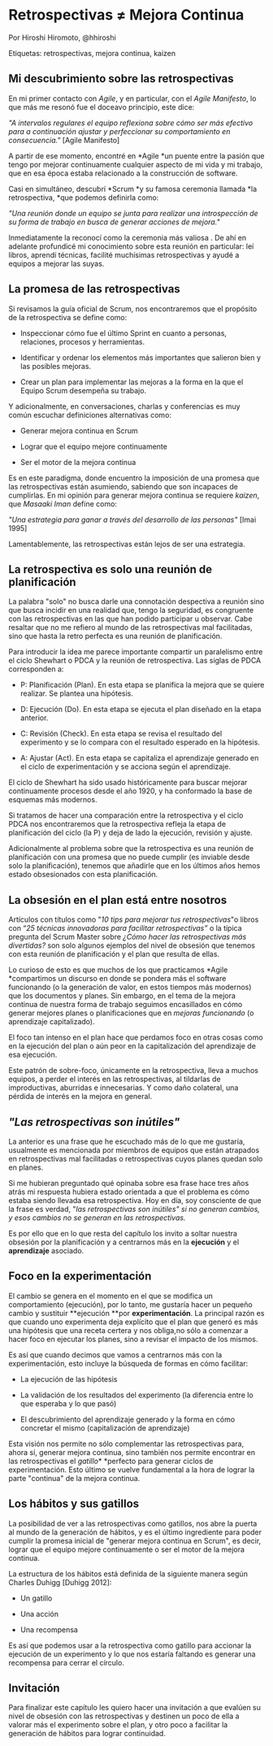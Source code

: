 # Retrospectivas ≠ Mejora Continua

Por Hiroshi Hiromoto, @hhiroshi

Etiquetas: retrospectivas, mejora continua, kaizen

## Mi descubrimiento sobre las retrospectivas 

En mi primer contacto con *Agile*, y en particular, con el *Agile Manifesto*, lo que más me resonó fue el doceavo principio, este dice:

*"A intervalos regulares el equipo reflexiona sobre cómo ser más efectivo para a continuación ajustar y perfeccionar su comportamiento en consecuencia."* [Agile Manifesto]

A partir de ese momento, encontré en *Agile *un puente entre la pasión que tengo por mejorar continuamente cualquier aspecto de mi vida y mi trabajo, que en esa época estaba relacionado a la construcción de software.

Casi en simultáneo, descubrí *Scrum *y su famosa ceremonia llamada *la retrospectiva, *que podemos definirla como:

*"Una reunión donde un equipo se junta para realizar una introspección de su forma de trabajo en busca de generar acciones de mejora."*

Inmediatamente la reconocí como la ceremonia más valiosa . De ahí en adelante profundicé mi conocimiento sobre esta reunión en particular: leí libros, aprendí técnicas, facilité muchísimas retrospectivas y ayudé a equipos a mejorar las suyas.

## La promesa de las retrospectivas

Si revisamos la guía oficial de Scrum, nos encontraremos que el propósito de la retrospectiva se define como:

* Inspeccionar cómo fue el último Sprint en cuanto a personas, relaciones, procesos y herramientas.

* Identificar y ordenar los elementos más importantes que salieron bien y las posibles mejoras.

* Crear un plan para implementar las mejoras a la forma en la que el Equipo Scrum desempeña su trabajo.

Y adicionalmente, en conversaciones, charlas y conferencias es muy común escuchar definiciones alternativas como: 

* Generar mejora continua en Scrum

* Lograr que el equipo mejore continuamente

* Ser el motor de la mejora continua

Es en este paradigma, donde encuentro la imposición de una promesa que las retrospectivas están asumiendo, sabiendo que son incapaces de cumplirlas. En mi opinión para generar mejora continua se requiere *kaizen*, que *Masaaki Iman* define como:

*"Una estrategia para ganar a través del desarrollo de las personas"* [Imai 1995]

Lamentablemente, las retrospectivas están lejos de ser una estrategia.

## La retrospectiva es solo una reunión de planificación

La palabra "solo" no busca darle una connotación despectiva a reunión sino que busca incidir en una realidad que, tengo la seguridad, es congruente con las retrospectivas en las que han podido participar u observar. Cabe resaltar que no me refiero al mundo de las retrospectivas mal facilitadas, sino que hasta la retro perfecta es una reunión de planificación.

Para introducir la idea me parece importante compartir un paralelismo entre el ciclo Shewhart o PDCA y la reunión de retrospectiva. Las siglas de PDCA corresponden a:

* P: Planificación (Plan). En esta etapa se planifica la mejora que se quiere realizar. Se plantea una hipótesis.

* D: Ejecución (Do). En esta etapa se ejecuta el plan diseñado en la etapa anterior.

* C: Revisión (Check). En esta etapa se revisa el resultado del experimento y se lo compara con el resultado esperado en la hipótesis.

* A: Ajustar (Act). En esta etapa se capitaliza el aprendizaje generado en el ciclo de experimentación y se acciona según el aprendizaje.

El ciclo de Shewhart ha sido usado históricamente para buscar mejorar continuamente procesos desde el año 1920, y ha conformado la base de esquemas más modernos.

Si tratamos de hacer una comparación entre la retrospectiva y el ciclo PDCA nos encontraremos que la retrospectiva refleja la etapa de planificación del ciclo (la P) y deja de lado la ejecución, revisión y ajuste. 

Adicionalmente al problema sobre que la retrospectiva es una reunión de planificación con una promesa que no puede cumplir (es inviable desde solo la planificación), tenemos que añadirle que en los últimos años hemos estado obsesionados con esta planificación.

## La obsesión en el plan está entre nosotros

Artículos con títulos como "*10 tips para mejorar tus retrospectivas*"o libros con “*25 técnicas innovadoras para facilitar retrospectivas”* o la típica pregunta del Scrum Master sobre *¿Cómo hacer las retrospectivas más divertidas?* son solo algunos ejemplos del nivel de obsesión que tenemos con esta reunión de planificación y el plan que resulta de ellas.

Lo curioso de esto es que muchos de los que practicamos *Agile *compartimos un discurso en donde se pondera más el software funcionando (o la generación de valor, en estos tiempos más modernos) que los documentos y planes. Sin embargo, en el tema de la mejora continua de nuestra forma de trabajo seguimos encasillados en cómo generar mejores planes o planificaciones que en *mejoras funcionando* (o aprendizaje capitalizado). 

El foco tan intenso en el plan hace que perdamos foco en otras cosas como en la ejecución del plan o aún peor en la capitalización del aprendizaje de esa ejecución.

Este patrón de sobre-foco, únicamente en la retrospectiva, lleva a muchos equipos, a perder el interés en las retrospectivas, al tildarlas de improductivas, aburridas e innecesarias. Y como daño colateral, una pérdida de interés en la mejora en general.

## *"Las retrospectivas son inútiles"*

La anterior es una frase que he escuchado más de lo que me gustaría, usualmente es mencionada por miembros de equipos que están atrapados en retrospectivas mal facilitadas o retrospectivas cuyos planes quedan solo en planes. 

Si me hubieran preguntado qué opinaba sobre esa frase hace tres años atrás mi respuesta hubiera estado orientada a que el problema es cómo estaba siendo llevada esa retrospectiva. Hoy en día, soy consciente de que la frase es verdad, "*las retrospectivas son inútiles" *si no generan cambios, y esos cambios no se generan en las retrospectivas*.*

Es por ello que en lo que resta del capítulo los invito a soltar nuestra obsesión por la planificación y a centrarnos más en la **ejecución** y el **aprendizaje** asociado.

## Foco en la experimentación

El cambio se genera en el momento en el que se modifica un comportamiento (ejecución), por lo tanto, me gustaría hacer un pequeño cambio y sustituir **ejecución **por **experimentación**. La principal razón es que cuando uno experimenta deja explícito que el plan que generó es más una hipótesis que una receta certera y nos obliga,no sólo a comenzar a hacer foco en ejecutar los planes, sino a revisar el impacto de los mismos.

Es así que cuando decimos que vamos a centrarnos más con la experimentación, esto incluye la búsqueda de formas en cómo facilitar:

* La ejecución de las hipótesis

* La validación de los resultados del experimento (la diferencia entre lo que esperaba y lo que pasó)

* El descubrimiento del aprendizaje generado y la forma en cómo concretar el mismo (capitalización de aprendizaje)

Esta visión nos permite no sólo complementar las retrospectivas para, ahora sí, generar mejora continua, sino también nos permite encontrar en las retrospectivas el *gatillo** *perfecto para generar ciclos de experimentación. Esto último se vuelve fundamental a la hora de lograr la parte "continua" de la mejora continua.

## Los hábitos y sus gatillos

La posibilidad de ver a las retrospectivas como gatillos, nos abre la puerta al mundo de la generación de hábitos, y es el último ingrediente para poder cumplir la promesa inicial de "generar mejora continua en Scrum", es decir, lograr que el equipo mejore continuamente o ser el motor de la mejora continua.

La estructura de los hábitos está definida de la siguiente manera según Charles Duhigg [Duhigg 2012]:

* Un gatillo 

* Una acción 

* Una recompensa

Es así que podemos usar a la retrospectiva como gatillo para accionar la ejecución de un experimento y lo que nos estaría faltando es generar una recompensa para cerrar el círculo.

## Invitación 

Para finalizar este capítulo les quiero hacer una invitación a que evalúen su nivel de obsesión con las retrospectivas y destinen un poco de ella a valorar más el experimento sobre el plan, y otro poco a facilitar la generación de hábitos para lograr continuidad.

